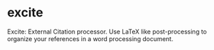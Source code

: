 excite
======

Excite: External Citation processor. Use LaTeX like post-processing to organize your references in a word processing document.